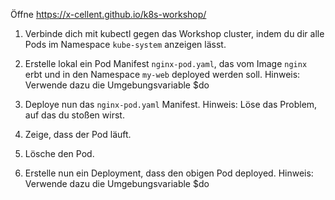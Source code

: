 Öffne https://x-cellent.github.io/k8s-workshop/

1. Verbinde dich mit kubectl gegen das Workshop cluster, indem du
   dir alle Pods im Namespace `kube-system` anzeigen lässt.

2. Erstelle lokal ein Pod Manifest `nginx-pod.yaml`, das vom Image `nginx` erbt
   und in den Namespace `my-web` deployed werden soll.
   Hinweis: Verwende dazu die Umgebungsvariable $do

3. Deploye nun das `nginx-pod.yaml` Manifest.
   Hinweis: Löse das Problem, auf das du stoßen wirst.

4. Zeige, dass der Pod läuft.

5. Lösche den Pod.

6. Erstelle nun ein Deployment, dass den obigen Pod deployed.
   Hinweis: Verwende dazu die Umgebungsvariable $do
